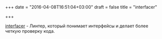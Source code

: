 +++
date = "2016-04-08T16:51:04+03:00"
draft = false
title = "interfacer"

+++

<p><a href="https://github.com/mvdan/interfacer">interfacer</a>&nbsp;- Линтер, который понимает интерфейсы и делает более четкую проверку кода.</p>

